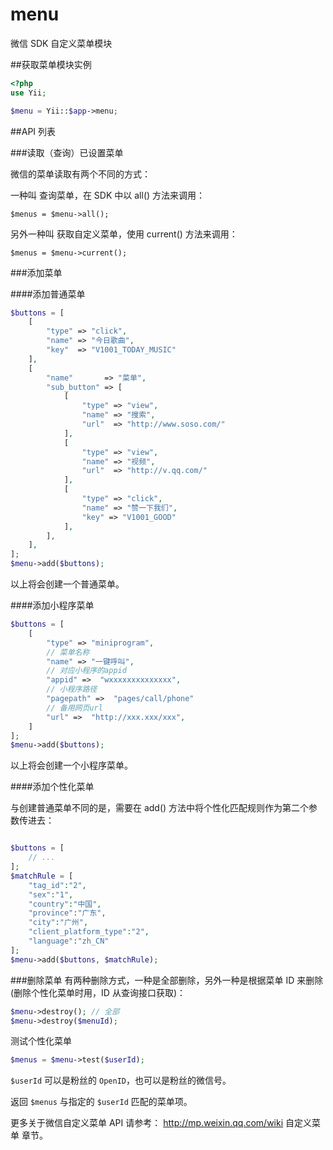# menu
微信 SDK 自定义菜单模块

##获取菜单模块实例

```php
<?php
use Yii;

$menu = Yii::$app->menu;
```


##API 列表

###读取（查询）已设置菜单

微信的菜单读取有两个不同的方式：

一种叫 查询菜单，在 SDK 中以 all() 方法来调用：

    $menus = $menu->all();
    
另外一种叫 获取自定义菜单，使用 current() 方法来调用：

    $menus = $menu->current();


###添加菜单

####添加普通菜单

```php
$buttons = [
    [
        "type" => "click",
        "name" => "今日歌曲",
        "key"  => "V1001_TODAY_MUSIC"
    ],
    [
        "name"       => "菜单",
        "sub_button" => [
            [
                "type" => "view",
                "name" => "搜索",
                "url"  => "http://www.soso.com/"
            ],
            [
                "type" => "view",
                "name" => "视频",
                "url"  => "http://v.qq.com/"
            ],
            [
                "type" => "click",
                "name" => "赞一下我们",
                "key" => "V1001_GOOD"
            ],
        ],
    ],
];
$menu->add($buttons);
```

以上将会创建一个普通菜单。

####添加小程序菜单

```php
$buttons = [
    [
        "type" => "miniprogram",
        // 菜单名称
        "name" => "一键呼叫",
        // 对应小程序的appid
        "appid" =>  "wxxxxxxxxxxxxxx",
        // 小程序路径
        "pagepath" =>  "pages/call/phone"
        // 备用网页url
        "url" =>  "http://xxx.xxx/xxx",
    ]
];
$menu->add($buttons);
```

以上将会创建一个小程序菜单。

####添加个性化菜单

与创建普通菜单不同的是，需要在 add() 方法中将个性化匹配规则作为第二个参数传进去：

```php

$buttons = [
    // ...
];
$matchRule = [
    "tag_id":"2",
    "sex":"1",
    "country":"中国",
    "province":"广东",
    "city":"广州",
    "client_platform_type":"2",
    "language":"zh_CN"
];
$menu->add($buttons, $matchRule);
```

###删除菜单
有两种删除方式，一种是全部删除，另外一种是根据菜单 ID 来删除(删除个性化菜单时用，ID 从查询接口获取)：

```php
$menu->destroy(); // 全部
$menu->destroy($menuId);
```

测试个性化菜单

```php
$menus = $menu->test($userId);
```
`$userId` 可以是粉丝的 `OpenID`，也可以是粉丝的微信号。

返回 `$menus` 与指定的 `$userId` 匹配的菜单项。

更多关于微信自定义菜单 API 请参考： http://mp.weixin.qq.com/wiki 自定义菜单 章节。
